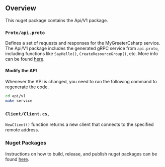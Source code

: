 ## Overview

This nuget package contains the Api/V1 package. 

### `Proto/api.proto`

Defines a set of requests and responses for the MyGreeterCsharp service. The Api/V1 package includes the generated gRPC service from `api.proto`, including functions like `SayHello()`, `CreateResourceGroup()`, etc. More info can be found [here](https://dev.azure.com/service-hub-flg/service_hub/_wiki/wikis/service_hub.wiki/159/MyGreeterV3-.NET-Documentation?anchor=proto-file).

#### Modify the API

Whenever the API is changed, you need to run the following command to regenerate the code.

```bash
cd api/v1
make service
```

### `Client/Client.cs`, 

`NewClient()` function returns a new client that connects to the specified remote address. 

### Nuget Packages

Instructions on how to build, release, and publish nuget packages can be found [here](https://dev.azure.com/service-hub-flg/service_hub/_wiki/wikis/service_hub.wiki/159/MyGreeterV3-.NET-Documentation?anchor=nuget-packages).

